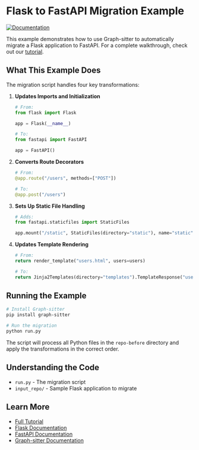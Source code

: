 # Flask to FastAPI Migration Example

[![Documentation](https://img.shields.io/badge/docs-graph-sitter.com-blue)](https://graph-sitter.com/tutorials/flask-to-fastapi)

This example demonstrates how to use Graph-sitter to automatically migrate a Flask application to FastAPI. For a complete walkthrough, check out our [tutorial](https://graph-sitter.com/tutorials/flask-to-fastapi).

## What This Example Does

The migration script handles four key transformations:

1. **Updates Imports and Initialization**

   ```python
   # From:
   from flask import Flask

   app = Flask(__name__)

   # To:
   from fastapi import FastAPI

   app = FastAPI()
   ```

1. **Converts Route Decorators**

   ```python
   # From:
   @app.route("/users", methods=["POST"])

   # To:
   @app.post("/users")
   ```

1. **Sets Up Static File Handling**

   ```python
   # Adds:
   from fastapi.staticfiles import StaticFiles

   app.mount("/static", StaticFiles(directory="static"), name="static")
   ```

1. **Updates Template Rendering**

   ```python
   # From:
   return render_template("users.html", users=users)

   # To:
   return Jinja2Templates(directory="templates").TemplateResponse("users.html", context={"users": users}, request=request)
   ```

## Running the Example

```bash
# Install Graph-sitter
pip install graph-sitter

# Run the migration
python run.py
```

The script will process all Python files in the `repo-before` directory and apply the transformations in the correct order.

## Understanding the Code

- `run.py` - The migration script
- `input_repo/` - Sample Flask application to migrate

## Learn More

- [Full Tutorial](https://graph-sitter.com/tutorials/flask-to-fastapi)
- [Flask Documentation](https://flask.palletsprojects.com/)
- [FastAPI Documentation](https://fastapi.tiangolo.com/)
- [Graph-sitter Documentation](https://graph-sitter.com)
